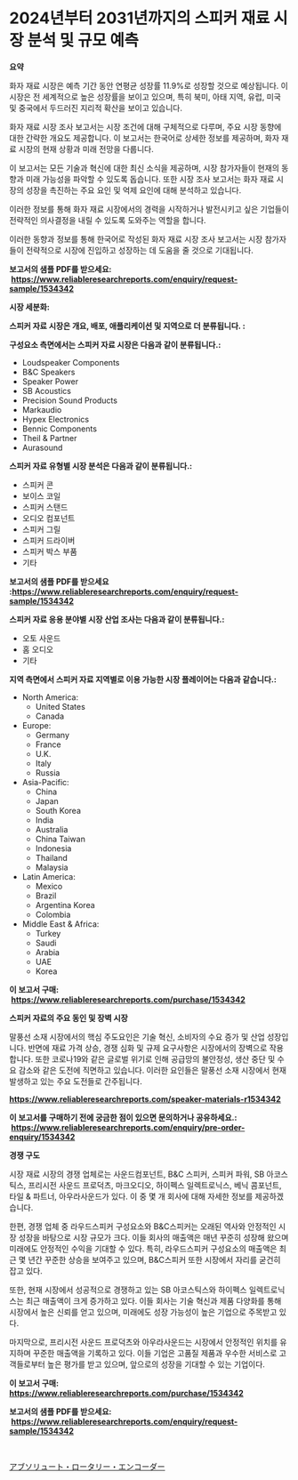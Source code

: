 <p><h1>2024년부터 2031년까지의 스피커 재료 시장 분석 및 규모 예측</h1></p><p><strong>요약</strong></p>
<p><p>화자 재료 시장은 예측 기간 동안 연평균 성장률 11.9%로 성장할 것으로 예상됩니다. 이 시장은 전 세계적으로 높은 성장률을 보이고 있으며, 특히 북미, 아태 지역, 유럽, 미국 및 중국에서 두드러진 지리적 확산을 보이고 있습니다.</p><p>화자 재료 시장 조사 보고서는 시장 조건에 대해 구체적으로 다루며, 주요 시장 동향에 대한 간략한 개요도 제공합니다. 이 보고서는 한국어로 상세한 정보를 제공하며, 화자 재료 시장의 현재 상황과 미래 전망을 다룹니다.</p><p>이 보고서는 모든 기술과 혁신에 대한 최신 소식을 제공하며, 시장 참가자들이 현재의 동향과 미래 가능성을 파악할 수 있도록 돕습니다. 또한 시장 조사 보고서는 화자 재료 시장의 성장을 촉진하는 주요 요인 및 억제 요인에 대해 분석하고 있습니다.</p><p>이러한 정보를 통해 화자 재료 시장에서의 경력을 시작하거나 발전시키고 싶은 기업들이 전략적인 의사결정을 내릴 수 있도록 도와주는 역할을 합니다.</p><p>이러한 동향과 정보를 통해 한국어로 작성된 화자 재료 시장 조사 보고서는 시장 참가자들이 전략적으로 시장에 진입하고 성장하는 데 도움을 줄 것으로 기대됩니다.</p></p>
<p><strong>보고서의 샘플 PDF를 받으세요: &nbsp;<a href="https://www.reliableresearchreports.com/enquiry/request-sample/1534342">https://www.reliableresearchreports.com/enquiry/request-sample/1534342</a></strong></p>
<p><strong>시장 세분화:</strong></p>
<p><strong> 스피커 자료 시장은 개요, 배포, 애플리케이션 및 지역으로 더 분류됩니다. :</strong></p>
<p><strong>구성요소 측면에서는 스피커 자료 시장은 다음과 같이 분류됩니다.:</strong></p>
<p><ul><li>Loudspeaker Components</li><li>B&C Speakers</li><li>Speaker Power</li><li>SB Acoustics</li><li>Precision Sound Products</li><li>Markaudio</li><li>Hypex Electronics</li><li>Bennic Components</li><li>Theil & Partner</li><li>Aurasound</li></ul></p>
<p><strong> 스피커 자료 유형별 시장 분석은 다음과 같이 분류됩니다.:</strong></p>
<p><ul><li>스피커 콘</li><li>보이스 코일</li><li>스피커 스탠드</li><li>오디오 컴포넌트</li><li>스피커 그릴</li><li>스피커 드라이버</li><li>스피커 박스 부품</li><li>기타</li></ul></p>
<p><strong>보고서의 샘플 PDF를 받으세요 :<a href="https://www.reliableresearchreports.com/enquiry/request-sample/1534342">https://www.reliableresearchreports.com/enquiry/request-sample/1534342</a></strong></p>
<p><strong> 스피커 자료 응용 분야별 시장 산업 조사는 다음과 같이 분류됩니다.:</strong></p>
<p><ul><li>오토 사운드</li><li>홈 오디오</li><li>기타</li></ul></p>
<p><strong>지역 측면에서 스피커 자료 지역별로 이용 가능한 시장 플레이어는 다음과 같습니다.:</strong></p>
<p><ul>
    <li>
        North America:
        <ul>
            <li>United States</li>
            <li>Canada</li>
        </ul>
    </li>
    <li>
        Europe:
        <ul>
            <li>Germany</li>
            <li>France</li>
            <li>U.K.</li>
            <li>Italy</li>
            <li>Russia</li>
        </ul>
    </li>
    <li>
        Asia-Pacific:
        <ul>
            <li>China</li>
            <li>Japan</li>
            <li>South Korea</li>
            <li>India</li>
            <li>Australia</li>
            <li>China Taiwan</li>
            <li>Indonesia</li>
            <li>Thailand</li>
            <li>Malaysia</li>
        </ul>
    </li>
    <li>
        Latin America:
        <ul>
            <li>Mexico</li>
            <li>Brazil</li>
            <li>Argentina Korea</li>
            <li>Colombia</li>
        </ul>
    </li>
    <li>
        Middle East & Africa:
        <ul>
            <li>Turkey</li>
            <li>Saudi</li>
            <li>Arabia</li>
            <li>UAE</li>
            <li>Korea</li>
        </ul>
    </li>
    </ul></p>
<p><strong>이 보고서 구매: &nbsp;<a href="https://www.reliableresearchreports.com/purchase/1534342">https://www.reliableresearchreports.com/purchase/1534342</a></strong></p>
<p><strong>스피커 자료의 주요 동인 및 장벽 시장</strong></p>
<p><p>말풍선 소재 시장에서의 핵심 주도요인은 기술 혁신, 소비자의 수요 증가 및 산업 성장입니다. 반면에 재료 가격 상승, 경쟁 심화 및 규제 요구사항은 시장에서의 장벽으로 작용합니다. 또한 코로나19와 같은 글로벌 위기로 인해 공급망의 불안정성, 생산 중단 및 수요 감소와 같은 도전에 직면하고 있습니다. 이러한 요인들은 말풍선 소재 시장에서 현재 발생하고 있는 주요 도전들로 간주됩니다.</p></p>
<p><strong><a href="https://www.reliableresearchreports.com/speaker-materials-r1534342">https://www.reliableresearchreports.com/speaker-materials-r1534342</a></strong></p>
<p><strong>이 보고서를 구매하기 전에 궁금한 점이 있으면 문의하거나 공유하세요.: &nbsp;<a href="https://www.reliableresearchreports.com/enquiry/pre-order-enquiry/1534342">https://www.reliableresearchreports.com/enquiry/pre-order-enquiry/1534342</a></strong></p>
<p><strong>경쟁 구도</strong></p>
<p><p>시장 재료 시장의 경쟁 업체로는 사운드컴포넌트, B&C 스피커, 스피커 파워, SB 아코스틱스, 프리시전 사운드 프로덕츠, 마크오디오, 하이펙스 일렉트로닉스, 베닉 콤포넌트, 타일 & 파트너, 아우라사운드가 있다. 이 중 몇 개 회사에 대해 자세한 정보를 제공하겠습니다.</p><p>한편, 경쟁 업체 중 라우드스피커 구성요소와 B&C스피커는 오래된 역사와 안정적인 시장 성장을 바탕으로 시장 규모가 크다. 이들 회사의 매출액은 매년 꾸준히 성장해 왔으며 미래에도 안정적인 수익을 기대할 수 있다. 특히, 라우드스피커 구성요소의 매출액은 최근 몇 년간 꾸준한 상승을 보여주고 있으며, B&C스피커 또한 시장에서 자리를 굳건히 잡고 있다.</p><p>또한, 현재 시장에서 성공적으로 경쟁하고 있는 SB 아코스틱스와 하이펙스 일렉트로닉스는 최근 매출액이 크게 증가하고 있다. 이들 회사는 기술 혁신과 제품 다양화를 통해 시장에서 높은 신뢰를 얻고 있으며, 미래에도 성장 가능성이 높은 기업으로 주목받고 있다.</p><p>마지막으로, 프리시전 사운드 프로덕츠와 아우라사운드는 시장에서 안정적인 위치를 유지하며 꾸준한 매출액을 기록하고 있다. 이들 기업은 고품질 제품과 우수한 서비스로 고객들로부터 높은 평가를 받고 있으며, 앞으로의 성장을 기대할 수 있는 기업이다.</p></p>
<p><strong>이 보고서 구매: &nbsp; <a href="https://www.reliableresearchreports.com/purchase/1534342">https://www.reliableresearchreports.com/purchase/1534342</a></strong></p>
<p><strong>보고서의 샘플 PDF를 받으세요: &nbsp;<a href="https://www.reliableresearchreports.com/enquiry/request-sample/1534342">https://www.reliableresearchreports.com/enquiry/request-sample/1534342</a></strong><strong></strong></p>
<p>&nbsp;</p>
<p><p><a href="https://github.com/Sophiaard2003/Market-Research-Report-List-1/blob/main/606630519597.md">アブソリュート・ロータリー・エンコーダー</a></p></p>